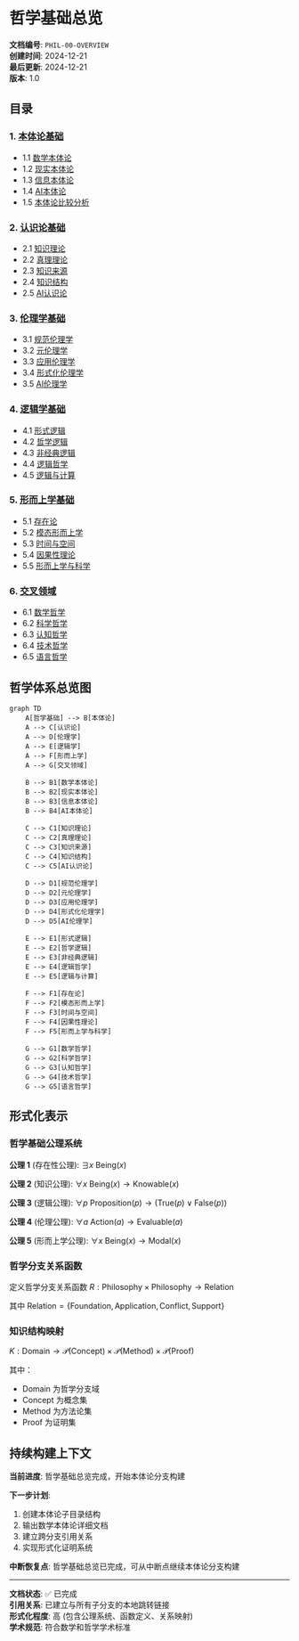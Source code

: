 # 哲学基础总览

**文档编号**: `PHIL-00-OVERVIEW`  
**创建时间**: 2024-12-21  
**最后更新**: 2024-12-21  
**版本**: 1.0  

## 目录

### 1. [本体论基础](./01_Ontology/)

- 1.1 [数学本体论](./01_Ontology/01_Mathematical_Ontology.md)
- 1.2 [现实本体论](./01_Ontology/02_Reality_Ontology.md)
- 1.3 [信息本体论](./01_Ontology/03_Information_Ontology.md)
- 1.4 [AI本体论](./01_Ontology/04_AI_Ontology.md)
- 1.5 [本体论比较分析](./01_Ontology/05_Ontology_Comparison.md)

### 2. [认识论基础](./02_Epistemology/)

- 2.1 [知识理论](./02_Epistemology/01_Knowledge_Theory.md)
- 2.2 [真理理论](./02_Epistemology/02_Truth_Theory.md)
- 2.3 [知识来源](./02_Epistemology/03_Sources_of_Knowledge.md)
- 2.4 [知识结构](./02_Epistemology/04_Structure_of_Knowledge.md)
- 2.5 [AI认识论](./02_Epistemology/05_AI_Epistemology.md)

### 3. [伦理学基础](./03_Ethics/)

- 3.1 [规范伦理学](./03_Ethics/01_Normative_Ethics.md)
- 3.2 [元伦理学](./03_Ethics/02_Meta_Ethics.md)
- 3.3 [应用伦理学](./03_Ethics/03_Applied_Ethics.md)
- 3.4 [形式化伦理学](./03_Ethics/04_Formal_Ethics.md)
- 3.5 [AI伦理学](./03_Ethics/05_AI_Ethics.md)

### 4. [逻辑学基础](./04_Logic/)

- 4.1 [形式逻辑](./04_Logic/01_Formal_Logic.md)
- 4.2 [哲学逻辑](./04_Logic/02_Philosophical_Logic.md)
- 4.3 [非经典逻辑](./04_Logic/03_Non_Classical_Logic.md)
- 4.4 [逻辑哲学](./04_Logic/04_Philosophy_of_Logic.md)
- 4.5 [逻辑与计算](./04_Logic/05_Logic_and_Computation.md)

### 5. [形而上学基础](./05_Metaphysics/)

- 5.1 [存在论](./05_Metaphysics/01_Ontology_of_Being.md)
- 5.2 [模态形而上学](./05_Metaphysics/02_Modal_Metaphysics.md)
- 5.3 [时间与空间](./05_Metaphysics/03_Time_and_Space.md)
- 5.4 [因果性理论](./05_Metaphysics/04_Causality_Theory.md)
- 5.5 [形而上学与科学](./05_Metaphysics/05_Metaphysics_and_Science.md)

### 6. [交叉领域](./06_Interdisciplinary/)

- 6.1 [数学哲学](./06_Interdisciplinary/01_Philosophy_of_Mathematics.md)
- 6.2 [科学哲学](./06_Interdisciplinary/02_Philosophy_of_Science.md)
- 6.3 [认知哲学](./06_Interdisciplinary/03_Philosophy_of_Mind.md)
- 6.4 [技术哲学](./06_Interdisciplinary/04_Philosophy_of_Technology.md)
- 6.5 [语言哲学](./06_Interdisciplinary/05_Philosophy_of_Language.md)

## 哲学体系总览图

```mermaid
graph TD
    A[哲学基础] --> B[本体论]
    A --> C[认识论]
    A --> D[伦理学]
    A --> E[逻辑学]
    A --> F[形而上学]
    A --> G[交叉领域]
    
    B --> B1[数学本体论]
    B --> B2[现实本体论]
    B --> B3[信息本体论]
    B --> B4[AI本体论]
    
    C --> C1[知识理论]
    C --> C2[真理理论]
    C --> C3[知识来源]
    C --> C4[知识结构]
    C --> C5[AI认识论]
    
    D --> D1[规范伦理学]
    D --> D2[元伦理学]
    D --> D3[应用伦理学]
    D --> D4[形式化伦理学]
    D --> D5[AI伦理学]
    
    E --> E1[形式逻辑]
    E --> E2[哲学逻辑]
    E --> E3[非经典逻辑]
    E --> E4[逻辑哲学]
    E --> E5[逻辑与计算]
    
    F --> F1[存在论]
    F --> F2[模态形而上学]
    F --> F3[时间与空间]
    F --> F4[因果性理论]
    F --> F5[形而上学与科学]
    
    G --> G1[数学哲学]
    G --> G2[科学哲学]
    G --> G3[认知哲学]
    G --> G4[技术哲学]
    G --> G5[语言哲学]
```

## 形式化表示

### 哲学基础公理系统

**公理 1** (存在性公理): $\exists x \text{ } \text{Being}(x)$

**公理 2** (知识公理): $\forall x \text{ } \text{Being}(x) \rightarrow \text{Knowable}(x)$

**公理 3** (逻辑公理): $\forall p \text{ } \text{Proposition}(p) \rightarrow (\text{True}(p) \lor \text{False}(p))$

**公理 4** (伦理公理): $\forall a \text{ } \text{Action}(a) \rightarrow \text{Evaluable}(a)$

**公理 5** (形而上学公理): $\forall x \text{ } \text{Being}(x) \rightarrow \text{Modal}(x)$

### 哲学分支关系函数

定义哲学分支关系函数 $R: \text{Philosophy} \times \text{Philosophy} \rightarrow \text{Relation}$

其中 $\text{Relation} = \{\text{Foundation}, \text{Application}, \text{Conflict}, \text{Support}\}$

### 知识结构映射

$K: \text{Domain} \rightarrow \mathcal{P}(\text{Concept}) \times \mathcal{P}(\text{Method}) \times \mathcal{P}(\text{Proof})$

其中：

- $\text{Domain}$ 为哲学分支域
- $\text{Concept}$ 为概念集
- $\text{Method}$ 为方法论集
- $\text{Proof}$ 为证明集

## 持续构建上下文

**当前进度**: 哲学基础总览完成，开始本体论分支构建

**下一步计划**:

1. 创建本体论子目录结构
2. 输出数学本体论详细文档
3. 建立跨分支引用关系
4. 实现形式化证明系统

**中断恢复点**: 哲学基础总览已完成，可从中断点继续本体论分支构建

---

**文档状态**: ✅ 已完成  
**引用关系**: 已建立与所有子分支的本地跳转链接  
**形式化程度**: 高 (包含公理系统、函数定义、关系映射)  
**学术规范**: 符合数学和哲学学术标准
